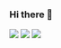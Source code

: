 ### Hi there 👋

[![](https://img.shields.io/badge/-@xliee-%23181717?style=flat-square&logo=telegram)](https://t.me/xliee)
[![](https://wakatime.com/badge/user/c282635a-6a61-44a8-b6ae-ae217492e996.svg)](https://wakatime.com/@c282635a-6a61-44a8-b6ae-ae217492e996)
[![](https://img.shields.io/badge/-@xliee-%23181717?style=flat-square&logo=github)](https://github.com/xliee)
